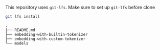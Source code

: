 
This repository uses `git-lfs`. Make sure to set up `git-lfs` before clone

```sh
git lfs install
```

```
.
├── README.md
├── embedding-with-builtin-tokenizer
├── embedding-with-custom-tokenizer
└── models
```

